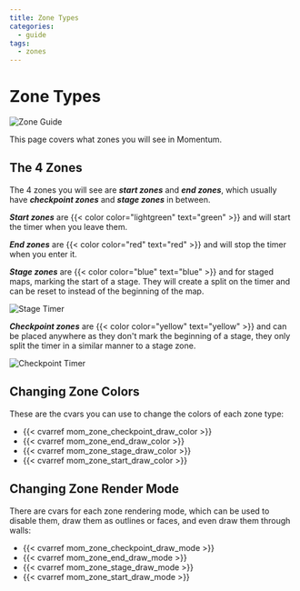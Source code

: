 ```yaml
---
title: Zone Types
categories:
  - guide
tags:
  - zones
---
```


# Zone Types

![Zone Guide](/images/guide_headers/guide_zone_colours.jpg)

This page covers what zones you will see in Momentum.

## The 4 Zones

The 4 zones you will see are **_start zones_** and **_end zones_**, which usually have **_checkpoint zones_** and **_stage zones_** in between.

**_Start zones_** are {{< color color="lightgreen" text="green" >}} and will start the timer when you leave them.

**_End zones_** are {{< color color="red" text="red" >}} and will stop the timer when you enter it.

**_Stage zones_** are {{< color color="blue" text="blue" >}} and for staged maps, marking the start of a stage.
They will create a split on the timer and can be reset to instead of the beginning of the map.

![Stage Timer](/images/zone_type_guide/stage_timer.png)

**_Checkpoint zones_** are {{< color color="yellow" text="yellow" >}} and can be placed anywhere as they don't mark the beginning of a stage, they only split the timer in a similar manner to a stage zone.

![Checkpoint Timer](/images/zone_type_guide/checkpoint_timer.png)

## Changing Zone Colors

These are the cvars you can use to change the colors of each zone type:

- {{< cvarref mom_zone_checkpoint_draw_color >}}
- {{< cvarref mom_zone_end_draw_color >}}
- {{< cvarref mom_zone_stage_draw_color >}}
- {{< cvarref mom_zone_start_draw_color >}}

## Changing Zone Render Mode

There are cvars for each zone rendering mode, which can be used to disable them, draw them as outlines or faces, and even draw them through walls:

- {{< cvarref mom_zone_checkpoint_draw_mode >}}
- {{< cvarref mom_zone_end_draw_mode >}}
- {{< cvarref mom_zone_stage_draw_mode >}}
- {{< cvarref mom_zone_start_draw_mode >}}
